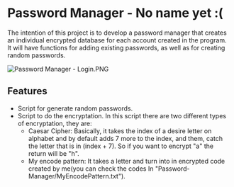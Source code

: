 # Password Manager - No name yet :(

The intention of this project is to develop a password manager that creates an individual encrypted database for each account created in the program. It will have functions for adding existing passwords, as well as for creating random passwords.

![Password Manager - Login.PNG](https://www.dropbox.com/s/e2xgb7eqmayt5d1/Password%20Manager%20-%20Login.PNG?dl=0&raw=1)

## Features

- Script for generate random passwords.
- Script to do the encryptation. In this script there are two different types of encryptation, they are:
  - Caesar Cipher: Basically, it takes the index of a desire letter on alphabet and by default adds 7  more to the index, and them, catch the letter that is in (index + 7). So if you want to encrypt "a" the return will be "h". 
  - My encode pattern: It takes a letter and turn into in encrypted code created by me(you can check the codes In "Password-Manager/MyEncodePattern.txt").